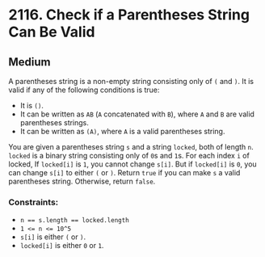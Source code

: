 # 2116. Check if a Parentheses String Can Be Valid

## Medium

A parentheses string is a non-empty string consisting only of `(` and `)`. It is valid if any of the following
conditions is true:

- It is `()`.
- It can be written as `AB` (`A` concatenated with `B`), where `A` and `B` are valid parentheses strings.
- It can be written as `(A)`, where `A` is a valid parentheses string.

You are given a parentheses string `s` and a string `locked`, both of length `n`. `locked` is a binary string consisting
only of `0`s and `1`s. For each index `i` of locked, If `locked[i]` is `1`, you cannot change `s[i]`. But if `locked[i]`
is `0`, you can change `s[i]` to either `(` or `)`. Return `true` if you can make `s` a valid parentheses string.
Otherwise, return `false`.

### Constraints:

- `n == s.length == locked.length`
- `1 <= n <= 10^5`
- `s[i]` is either `(` or `)`.
- `locked[i]` is either `0` or `1`.
